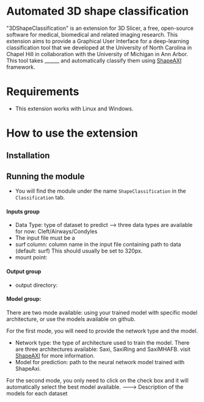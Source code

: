
# Automated 3D shape classification 

"3DShapeClassification" is an extension for 3D Slicer, a free, open-source software for medical, biomedical and related imaging research. This extension aims to provide a Graphical User Interface for a deep-learning classification tool that we developed at the University of North Carolina in Chapel Hill in collaboration with the University of Michigan in Ann Arbor. This tool takes ______ and automatically classify them using [ShapeAXI](https://github.com/DCBIA-OrthoLab/ShapeAXI/) framework.

# Requirements

 - This extension works with Linux and Windows.

# How to use the extension
 
## Installation

<!-- You can download the extension on the Slicer Extension Manager. Slicer needs to restart after installation. -->


## Running the module

 - You will find the module under the name  `ShapeClassification` in the `Classification` tab.
 #### Inputs group
 - Data Type: type of dataset to predict --> three data types are available for now: Cleft/Airways/Condyles
 - The input file must be a 
 - surf column: column name in the input file containing path to data (default: surf)
   This should usually be set to 320px.
 - mount point: 
 #### Output group
 - output directory: 
 #### Model group:
 There are two mode available: using your trained model with specific model architecture, or use the models available on github. 

 For the first mode, you will need to provide the network type and the model.
 - Network type: the type of architecture used to train the model. There are three architectures available: Saxi, SaxiRing and SaxiMHAFB. visit [ShapeAXI](https://github.com/DCBIA-OrthoLab/ShapeAXI/) for more information.
 - Model for prediction: path to the neural network model trained with ShapeAxi.

For the second mode, you only need to click on the check box and it will automatically select the best model available.
---> Description of the models for each dataset
